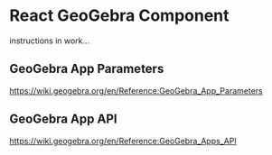# React GeoGebra Component

instructions in work...

## GeoGebra App Parameters

https://wiki.geogebra.org/en/Reference:GeoGebra_App_Parameters

## GeoGebra App API

https://wiki.geogebra.org/en/Reference:GeoGebra_Apps_API
